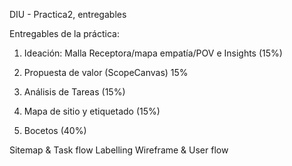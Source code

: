 DIU - Practica2, entregables

Entregables de la práctica:
1. Ideación: Malla Receptora/mapa empatía/POV e Insights (15%)



3. Propuesta de valor (ScopeCanvas) 15%
4. Análisis de Tareas (15%)
5. Mapa de sitio y etiquetado (15%)
6. Bocetos (40%)


Sitemap & Task flow 
Labelling 
Wireframe & User flow 
